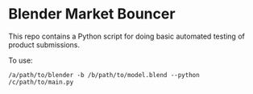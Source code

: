 # Blender Market Bouncer

This repo contains a Python script for doing basic automated testing of product submissions.

To use:

```
/a/path/to/blender -b /b/path/to/model.blend --python /c/path/to/main.py
```
